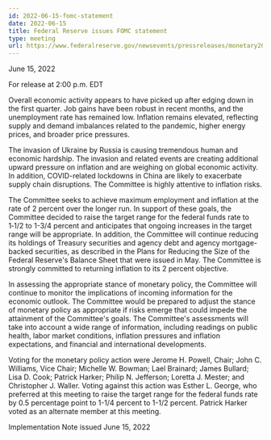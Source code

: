 ```yaml
---
id: 2022-06-15-fomc-statement
date: 2022-06-15
title: Federal Reserve issues FOMC statement
type: meeting
url: https://www.federalreserve.gov/newsevents/pressreleases/monetary20220615a.htm
---
```


June 15, 2022

For release at 2:00 p.m. EDT

Overall economic activity appears to have picked up after edging down in the first quarter. Job gains have been robust in recent months, and the unemployment rate has remained low. Inflation remains elevated, reflecting supply and demand imbalances related to the pandemic, higher energy prices, and broader price pressures.

The invasion of Ukraine by Russia is causing tremendous human and economic hardship. The invasion and related events are creating additional upward pressure on inflation and are weighing on global economic activity. In addition, COVID-related lockdowns in China are likely to exacerbate supply chain disruptions. The Committee is highly attentive to inflation risks.

The Committee seeks to achieve maximum employment and inflation at the rate of 2 percent over the longer run. In support of these goals, the Committee decided to raise the target range for the federal funds rate to 1‑1/2 to 1-3/4 percent and anticipates that ongoing increases in the target range will be appropriate. In addition, the Committee will continue reducing its holdings of Treasury securities and agency debt and agency mortgage-backed securities, as described in the Plans for Reducing the Size of the Federal Reserve's Balance Sheet that were issued in May. The Committee is strongly committed to returning inflation to its 2 percent objective.

In assessing the appropriate stance of monetary policy, the Committee will continue to monitor the implications of incoming information for the economic outlook. The Committee would be prepared to adjust the stance of monetary policy as appropriate if risks emerge that could impede the attainment of the Committee's goals. The Committee's assessments will take into account a wide range of information, including readings on public health, labor market conditions, inflation pressures and inflation expectations, and financial and international developments.

Voting for the monetary policy action were Jerome H. Powell, Chair; John C. Williams, Vice Chair; Michelle W. Bowman; Lael Brainard; James Bullard; Lisa D. Cook; Patrick Harker; Philip N. Jefferson; Loretta J. Mester; and Christopher J. Waller. Voting against this action was Esther L. George, who preferred at this meeting to raise the target range for the federal funds rate by 0.5 percentage point to 1-1/4 percent to 1-1/2 percent. Patrick Harker voted as an alternate member at this meeting.

Implementation Note issued June 15, 2022